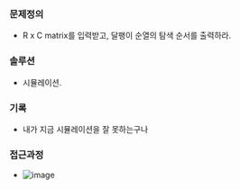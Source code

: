 ### 문제정의
- R x C matrix를 입력받고, 달팽이 순열의 탐색 순서를 출력하라.
### 솔루션
- 시뮬레이션.
### 기록
- 내가 지금 시뮬레이션을 잘 못하는구나
### 접근과정
- ![image](https://github.com/jongwuner/Leetcode/assets/16419202/85b5816e-7c28-4a31-aebb-0a33985515f6)
